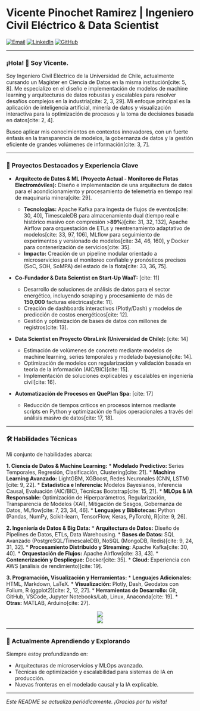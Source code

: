 # Vicente Pinochet Ramirez | Ingeniero Civil Eléctrico & Data Scientist

<p align="left">
  <a href="mailto:vicente.pinochet.r@ug.uchile.cl"><img alt="Email" src="https://skillicons.dev/icons?i=gmail"/></a>
  <a href="https://www.linkedin.com/in/vicente-pinochet"><img alt="LinkedIn" src="https://skillicons.dev/icons?i=linkedin"/></a>
  <a href="https://github.com/Qajirr"><img alt="GitHub" src="https://skillicons.dev/icons?i=github"/></a>
</p>

---

### ¡Hola! 👋 Soy Vicente.

Soy Ingeniero Civil Eléctrico de la Universidad de Chile, actualmente cursando un Magíster en Ciencia de Datos en la misma institución[cite: 5, 8]. Me especializo en el diseño e implementación de modelos de machine learning y arquitecturas de datos robustas y escalables para resolver desafíos complejos en la industria[cite: 2, 3, 29]. Mi enfoque principal es la aplicación de inteligencia artificial, minería de datos y visualización interactiva para la optimización de procesos y la toma de decisiones basada en datos[cite: 2, 4].

Busco aplicar mis conocimientos en contextos innovadores, con un fuerte énfasis en la transparencia de modelos, la gobernanza de datos y la gestión eficiente de grandes volúmenes de información[cite: 3, 7].

---

### 🚀 Proyectos Destacados y Experiencia Clave

-   **Arquitecto de Datos & ML (Proyecto Actual - Monitoreo de Flotas Electromóviles):**
    Diseño e implementación de una arquitectura de datos para el acondicionamiento y procesamiento de telemetría en tiempo real de maquinaria minera[cite: 29].
    * **Tecnologías:** Apache Kafka para ingesta de flujos de eventos[cite: 30, 40], TimescaleDB para almacenamiento dual (tiempo real e histórico masivo con compresión >**89%**)[cite: 31, 32, 132], Apache Airflow para orquestación de ETLs y reentrenamiento adaptativo de modelos[cite: 33, 97, 106], MLflow para seguimiento de experimentos y versionado de modelos[cite: 34, 46, 160], y Docker para contenerización de servicios[cite: 35].
    * **Impacto:** Creación de un pipeline modular orientado a microservicios para el monitoreo confiable y pronósticos precisos (SoC, SOH, SoMPA) del estado de la flota[cite: 33, 36, 75].

-   **Co-Fundador & Data Scientist en Start-Up WaaT:** [cite: 11]
    * Desarrollo de soluciones de análisis de datos para el sector energético, incluyendo scraping y procesamiento de más de **150,000** facturas eléctricas[cite: 11].
    * Creación de dashboards interactivos (Plotly/Dash) y modelos de predicción de costos energéticos[cite: 12].
    * Gestión y optimización de bases de datos con millones de registros[cite: 13].

-   **Data Scientist en Proyecto ObraLink (Universidad de Chile):** [cite: 14]
    * Estimación de volúmenes de concreto mediante modelos de machine learning, series temporales y modelado bayesiano[cite: 14].
    * Optimización de modelos con regularización y validación basada en teoría de la información (AIC/BIC)[cite: 15].
    * Implementación de soluciones explicables y escalables en ingeniería civil[cite: 16].

-   **Automatización de Procesos en QuePlan Spa:** [cite: 17]
    * Reducción de tiempos críticos en procesos internos mediante scripts en Python y optimización de flujos operacionales a través del análisis masivo de datos[cite: 17, 18].

---

### 🛠️ Habilidades Técnicas

Mi conjunto de habilidades abarca:

**1. Ciencia de Datos & Machine Learning:**
    * **Modelado Predictivo:** Series Temporales, Regresión, Clasificación, Clustering[cite: 21].
    * **Machine Learning Avanzado:** LightGBM, XGBoost, Redes Neuronales (CNN, LSTM)[cite: 9, 22].
    * **Estadística e Inferencia:** Modelos Bayesianos, Inferencia Causal, Evaluación (AIC/BIC), Técnicas Bootstrap[cite: 15, 21].
    * **MLOps & IA Responsable:** Optimización de Hiperparámetros, Regularización, Transparencia de Modelos (XAI), Mitigación de Sesgos, Gobernanza de Datos, MLflow[cite: 7, 23, 34, 46].
    * **Lenguajes y Bibliotecas:** Python (Pandas, NumPy, Scikit-learn, TensorFlow, Keras, PyTorch), R[cite: 9, 26].

**2. Ingeniería de Datos & Big Data:**
    * **Arquitectura de Datos:** Diseño de Pipelines de Datos, ETLs, Data Warehousing.
    * **Bases de Datos:** SQL Avanzado (PostgreSQL/TimescaleDB), NoSQL (MongoDB, Redis)[cite: 9, 24, 31, 32].
    * **Procesamiento Distribuido y Streaming:** Apache Kafka[cite: 30, 40].
    * **Orquestación de Flujos:** Apache Airflow[cite: 33, 43].
    * **Contenerización y Despliegue:** Docker[cite: 35].
    * **Cloud:** Experiencia con AWS (análisis de rendimiento)[cite: 19].

**3. Programación, Visualización y Herramientas:**
    * **Lenguajes Adicionales:** HTML, Markdown, LaTeX.
    * **Visualización:** Plotly, Dash, Geodatos con Folium, R (ggplot2)[cite: 2, 12, 27].
    * **Herramientas de Desarrollo:** Git, GitHub, VSCode, Jupyter Notebooks/Lab, Linux, Anaconda[cite: 19].
    * **Otras:** MATLAB, Arduino[cite: 27].

<p align="center">
  <a href="https://skillicons.dev">
    <img src="https://skillicons.dev/icons?i=python,r,bash,sql,docker,aws,linux,git,github"/>
  </a>
  <br>
  <a href="https://skillicons.dev">
    <img src="https://skillicons.dev/icons?i=kafka,airflow,pytorch,tensorflow,keras,sklearn,plotly,dash,postgres,mongodb,redis,html,css,md,latex,vscode,jupyter,anaconda"/>
  </a>
</p>

---

### 🌱 Actualmente Aprendiendo y Explorando

Siempre estoy profundizando en:
-   Arquitecturas de microservicios y MLOps avanzado.
-   Técnicas de optimización y escalabilidad para sistemas de IA en producción.
-   Nuevas fronteras en el modelado causal y la IA explicable.

---
*Este README se actualiza periódicamente. ¡Gracias por tu visita!*